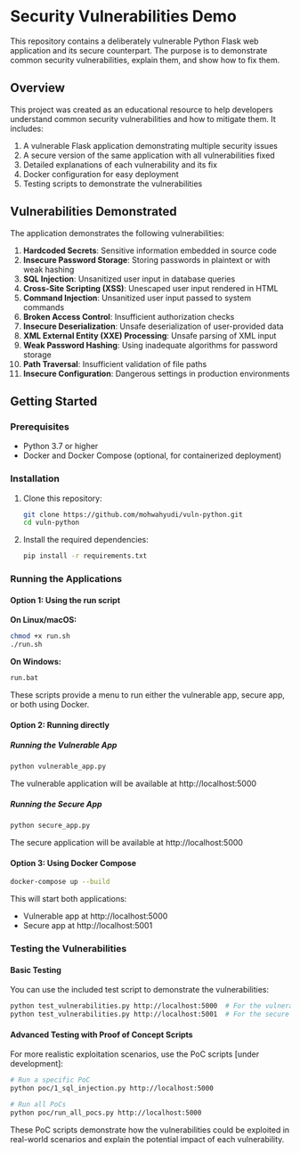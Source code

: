 # Security Vulnerabilities Demo

This repository contains a deliberately vulnerable Python Flask web application and its secure counterpart. The purpose is to demonstrate common security vulnerabilities, explain them, and show how to fix them.

## Overview

This project was created as an educational resource to help developers understand common security vulnerabilities and how to mitigate them. It includes:

1. A vulnerable Flask application demonstrating multiple security issues
2. A secure version of the same application with all vulnerabilities fixed
3. Detailed explanations of each vulnerability and its fix
4. Docker configuration for easy deployment
5. Testing scripts to demonstrate the vulnerabilities

## Vulnerabilities Demonstrated

The application demonstrates the following vulnerabilities:

1. **Hardcoded Secrets**: Sensitive information embedded in source code
2. **Insecure Password Storage**: Storing passwords in plaintext or with weak hashing
3. **SQL Injection**: Unsanitized user input in database queries
4. **Cross-Site Scripting (XSS)**: Unescaped user input rendered in HTML
5. **Command Injection**: Unsanitized user input passed to system commands
6. **Broken Access Control**: Insufficient authorization checks
7. **Insecure Deserialization**: Unsafe deserialization of user-provided data
8. **XML External Entity (XXE) Processing**: Unsafe parsing of XML input
9. **Weak Password Hashing**: Using inadequate algorithms for password storage
10. **Path Traversal**: Insufficient validation of file paths
11. **Insecure Configuration**: Dangerous settings in production environments

## Getting Started

### Prerequisites

- Python 3.7 or higher
- Docker and Docker Compose (optional, for containerized deployment)

### Installation

1. Clone this repository:
   ```bash
   git clone https://github.com/mohwahyudi/vuln-python.git
   cd vuln-python
   ```

2. Install the required dependencies:
   ```bash
   pip install -r requirements.txt
   ```

### Running the Applications

#### Option 1: Using the run script

**On Linux/macOS:**
```bash
chmod +x run.sh
./run.sh
```

**On Windows:**
```cmd
run.bat
```

These scripts provide a menu to run either the vulnerable app, secure app, or both using Docker.

#### Option 2: Running directly

##### Running the Vulnerable App

```bash
python vulnerable_app.py
```

The vulnerable application will be available at http://localhost:5000

##### Running the Secure App

```bash
python secure_app.py
```

The secure application will be available at http://localhost:5000

#### Option 3: Using Docker Compose

```bash
docker-compose up --build
```

This will start both applications:
- Vulnerable app at http://localhost:5000
- Secure app at http://localhost:5001

### Testing the Vulnerabilities

#### Basic Testing

You can use the included test script to demonstrate the vulnerabilities:

```bash
python test_vulnerabilities.py http://localhost:5000  # For the vulnerable app
python test_vulnerabilities.py http://localhost:5001  # For the secure app
```

#### Advanced Testing with Proof of Concept Scripts

For more realistic exploitation scenarios, use the PoC scripts [under development]:

```bash
# Run a specific PoC
python poc/1_sql_injection.py http://localhost:5000

# Run all PoCs
python poc/run_all_pocs.py http://localhost:5000
```

These PoC scripts demonstrate how the vulnerabilities could be exploited in real-world scenarios and explain the potential impact of each vulnerability.

